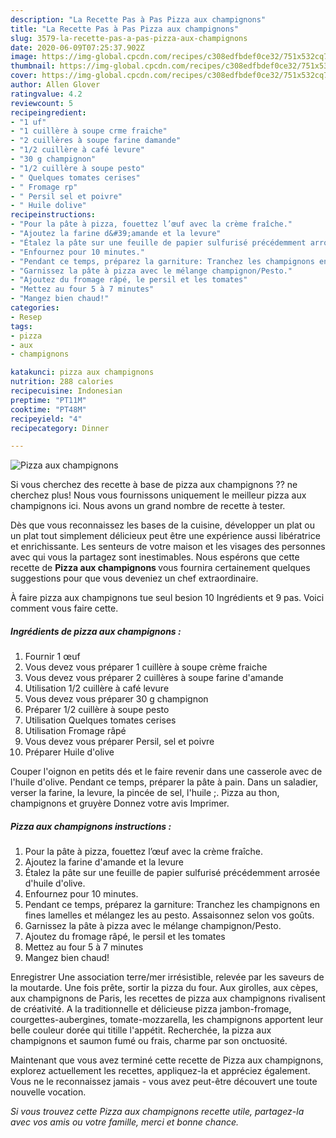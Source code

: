 ```yaml
---
description: "La Recette Pas à Pas Pizza aux champignons"
title: "La Recette Pas à Pas Pizza aux champignons"
slug: 3579-la-recette-pas-a-pas-pizza-aux-champignons
date: 2020-06-09T07:25:37.902Z
image: https://img-global.cpcdn.com/recipes/c308edfbdef0ce32/751x532cq70/pizza-aux-champignons-photo-principale-de-la-recette.jpg
thumbnail: https://img-global.cpcdn.com/recipes/c308edfbdef0ce32/751x532cq70/pizza-aux-champignons-photo-principale-de-la-recette.jpg
cover: https://img-global.cpcdn.com/recipes/c308edfbdef0ce32/751x532cq70/pizza-aux-champignons-photo-principale-de-la-recette.jpg
author: Allen Glover
ratingvalue: 4.2
reviewcount: 5
recipeingredient:
- "1 uf"
- "1 cuillère à soupe crme fraiche"
- "2 cuillères à soupe farine damande"
- "1/2 cuillère à café levure"
- "30 g champignon"
- "1/2 cuillère à soupe pesto"
- " Quelques tomates cerises"
- " Fromage rp"
- " Persil sel et poivre"
- " Huile dolive"
recipeinstructions:
- "Pour la pâte à pizza, fouettez l’œuf avec la crème fraîche."
- "Ajoutez la farine d&#39;amande et la levure"
- "Étalez la pâte sur une feuille de papier sulfurisé précédemment arrosée d&#39;huile d&#39;olive."
- "Enfournez pour 10 minutes."
- "Pendant ce temps, préparez la garniture: Tranchez les champignons en fines lamelles et mélangez les au pesto. Assaisonnez selon vos goûts."
- "Garnissez la pâte à pizza avec le mélange champignon/Pesto."
- "Ajoutez du fromage râpé, le persil et les tomates"
- "Mettez au four 5 à 7 minutes"
- "Mangez bien chaud!"
categories:
- Resep
tags:
- pizza
- aux
- champignons

katakunci: pizza aux champignons 
nutrition: 288 calories
recipecuisine: Indonesian
preptime: "PT11M"
cooktime: "PT48M"
recipeyield: "4"
recipecategory: Dinner

---
```



![Pizza aux champignons](https://img-global.cpcdn.com/recipes/c308edfbdef0ce32/751x532cq70/pizza-aux-champignons-photo-principale-de-la-recette.jpg)

Si vous cherchez des recette à base de pizza aux champignons ?? ne cherchez plus! Nous vous fournissons uniquement le meilleur pizza aux champignons ici. Nous avons un grand nombre de recette à tester.

Dès que vous reconnaissez les bases de la cuisine, développer un plat ou un plat tout simplement délicieux peut être une expérience aussi libératrice et enrichissante. Les senteurs de votre maison et les visages des personnes avec qui vous la partagez sont inestimables. Nous espérons que cette recette de <strong> Pizza aux champignons </strong> vous fournira certainement quelques suggestions pour que vous deveniez un chef extraordinaire.

<!--inarticleads1-->

À faire pizza aux champignons tue seul besion 10 Ingrédients et 9 pas. Voici comment vous faire cette.

##### Ingrédients de pizza aux champignons :

1. Fournir 1 œuf
1. Vous devez vous préparer 1 cuillère à soupe crème fraiche
1. Vous devez vous préparer 2 cuillères à soupe farine d&#39;amande
1. Utilisation 1/2 cuillère à café levure
1. Vous devez vous préparer 30 g champignon
1. Préparer 1/2 cuillère à soupe pesto
1. Utilisation  Quelques tomates cerises
1. Utilisation  Fromage râpé
1. Vous devez vous préparer  Persil, sel et poivre
1. Préparer  Huile d&#39;olive


Couper l&#39;oignon en petits dés et le faire revenir dans une casserole avec de l&#39;huile d&#39;olive. Pendant ce temps, préparer la pâte à pain. Dans un saladier, verser la farine, la levure, la pincée de sel, l&#39;huile ;. Pizza au thon, champignons et gruyère Donnez votre avis Imprimer. 

<!--inarticleads2-->

##### Pizza aux champignons instructions :

1. Pour la pâte à pizza, fouettez l’œuf avec la crème fraîche.
1. Ajoutez la farine d&#39;amande et la levure
1. Étalez la pâte sur une feuille de papier sulfurisé précédemment arrosée d&#39;huile d&#39;olive.
1. Enfournez pour 10 minutes.
1. Pendant ce temps, préparez la garniture: Tranchez les champignons en fines lamelles et mélangez les au pesto. Assaisonnez selon vos goûts.
1. Garnissez la pâte à pizza avec le mélange champignon/Pesto.
1. Ajoutez du fromage râpé, le persil et les tomates
1. Mettez au four 5 à 7 minutes
1. Mangez bien chaud!


Enregistrer Une association terre/mer irrésistible, relevée par les saveurs de la moutarde. Une fois prête, sortir la pizza du four. Aux girolles, aux cèpes, aux champignons de Paris, les recettes de pizza aux champignons rivalisent de créativité. A la traditionnelle et délicieuse pizza jambon-fromage, courgettes-aubergines, tomate-mozzarella, les champignons apportent leur belle couleur dorée qui titille l&#39;appétit. Recherchée, la pizza aux champignons et saumon fumé ou frais, charme par son onctuosité. 

<!--inarticleads1-->

<p>
Maintenant que vous avez terminé cette recette de Pizza aux champignons, explorez actuellement les recettes, appliquez-la et appréciez également. Vous ne le reconnaissez jamais - vous avez peut-être découvert une toute nouvelle vocation.
</p>

<p>
<i>Si vous trouvez cette Pizza aux champignons recette utile, partagez-la avec vos amis ou votre famille, merci et bonne chance.</i>
</p>
